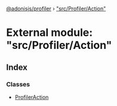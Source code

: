 [@adonisjs/profiler](../README.md) › ["src/Profiler/Action"](_src_profiler_action_.md)

# External module: "src/Profiler/Action"

## Index

### Classes

* [ProfilerAction](../classes/_src_profiler_action_.profileraction.md)
